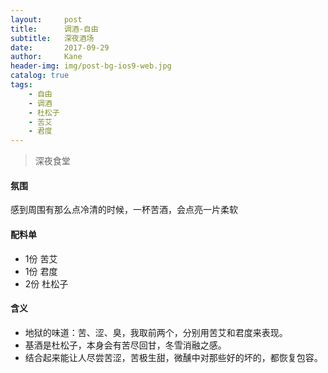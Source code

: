 ```yaml
---
layout:     post
title:      调酒-自由
subtitle:   深夜酒场
date:       2017-09-29
author:     Kane
header-img: img/post-bg-ios9-web.jpg
catalog: true
tags:
    - 自由
    - 调酒
    - 杜松子
    - 苦艾
    - 君度
---
```


> 深夜食堂

#### 氛围
感到周围有那么点冷清的时候，一杯苦酒，会点亮一片柔软

#### 配料单
- 1份 苦艾
- 1份 君度
- 2份 杜松子

#### 含义
- 地狱的味道：苦、涩、臭，我取前两个，分别用苦艾和君度来表现。
- 基酒是杜松子，本身会有苦尽回甘，冬雪消融之感。 
- 结合起来能让人尽尝苦涩，苦极生甜，微醺中对那些好的坏的，都恢复包容。
